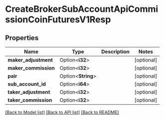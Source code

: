 # CreateBrokerSubAccountApiCommissionCoinFuturesV1Resp

## Properties

Name | Type | Description | Notes
------------ | ------------- | ------------- | -------------
**maker_adjustment** | Option<**i32**> |  | [optional]
**maker_commission** | Option<**i32**> |  | [optional]
**pair** | Option<**String**> |  | [optional]
**sub_account_id** | Option<**i64**> |  | [optional]
**taker_adjustment** | Option<**i32**> |  | [optional]
**taker_commission** | Option<**i32**> |  | [optional]

[[Back to Model list]](../README.md#documentation-for-models) [[Back to API list]](../README.md#documentation-for-api-endpoints) [[Back to README]](../README.md)


